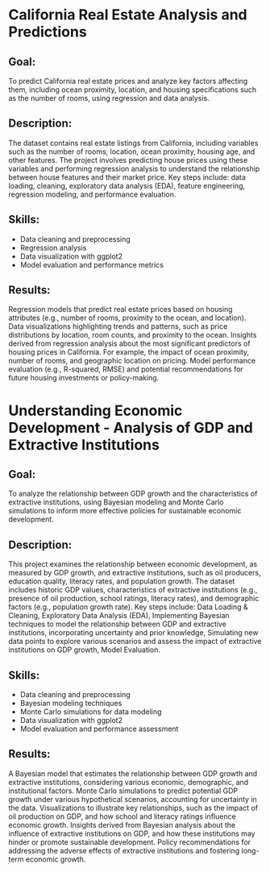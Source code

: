 # California Real Estate Analysis and Predictions

## Goal: 
To predict California real estate prices and analyze key factors affecting them, including ocean proximity, location, and housing specifications such as the number of rooms, using regression and data analysis.

## Description: 
The dataset contains real estate listings from California, including variables such as the number of rooms, location, ocean proximity, housing age, and other features. The project involves predicting house prices using these variables and performing regression analysis to understand the relationship between house features and their market price. Key steps include: data loading, cleaning, exploratory data analysis (EDA), feature engineering, regression modeling, and performance evaluation.

## Skills: 
- Data cleaning and preprocessing
- Regression analysis
- Data visualization with ggplot2
- Model evaluation and performance metrics

## Results:
Regression models that predict real estate prices based on housing attributes (e.g., number of rooms, proximity to the ocean, and location). Data visualizations highlighting trends and patterns, such as price distributions by location, room counts, and proximity to the ocean. Insights derived from regression analysis about the most significant predictors of housing prices in California. For example, the impact of ocean proximity, number of rooms, and geographic location on pricing. Model performance evaluation (e.g., R-squared, RMSE) and potential recommendations for future housing investments or policy-making.


# Understanding Economic Development - Analysis of GDP and Extractive Institutions

## Goal: 
To analyze the relationship between GDP growth and the characteristics of extractive institutions, using Bayesian modeling and Monte Carlo simulations to inform more effective policies for sustainable economic development.

## Description:
This project examines the relationship between economic development, as measured by GDP growth, and extractive institutions, such as oil producers, education quality, literacy rates, and population growth. The dataset includes historic GDP values, characteristics of extractive institutions (e.g., presence of oil production, school ratings, literacy rates), and demographic factors (e.g., population growth rate). Key steps include: Data Loading & Cleaning, Exploratory Data Analysis (EDA), Implementing Bayesian techniques to model the relationship between GDP and extractive institutions, incorporating uncertainty and prior knowledge, Simulating new data points to explore various scenarios and assess the impact of extractive institutions on GDP growth, Model Evaluation.

## Skills:
- Data cleaning and preprocessing
- Bayesian modeling techniques
- Monte Carlo simulations for data modeling
- Data visualization with ggplot2
- Model evaluation and performance assessment

## Results:
A Bayesian model that estimates the relationship between GDP growth and extractive institutions, considering various economic, demographic, and institutional factors.
Monte Carlo simulations to predict potential GDP growth under various hypothetical scenarios, accounting for uncertainty in the data. Visualizations to illustrate key relationships, such as the impact of oil production on GDP, and how school and literacy ratings influence economic growth. Insights derived from Bayesian analysis about the influence of extractive institutions on GDP, and how these institutions may hinder or promote sustainable development. Policy recommendations for addressing the adverse effects of extractive institutions and fostering long-term economic growth.
